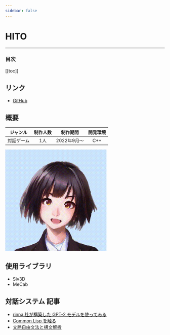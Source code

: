 ```yaml
---
sidebar: false
---
```


# HITO

---
### 目次
[[toc]]

## リンク
- [GitHub](https://github.com/guinpen98/HITO)

## 概要
|ジャンル|制作人数|制作期間|開発環境|
|:---:|:---:|:---:|:---:|
|対話ゲーム|1人|2022年9月～|C++|
![HITO](../.vuepress/public/imgs/articles/HITO-diary/1/3.gif)

## 使用ライブラリ
- Siv3D
- MeCab

## 対話システム 記事
- [rinna 社が構築した GPT-2 モデルを使ってみる](../articles/GPT-2.html)
- [Common Lisp を触る](../articles/Lisp.html)
- [文脈自由文法と構文解析](../articles/phrase-structure-grammar.html)